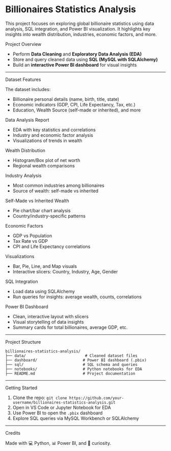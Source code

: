 # Billionaires Statistics Analysis

This project focuses on exploring global billionaire statistics using data analysis, SQL integration, and Power BI visualization. It highlights key insights into wealth distribution, industries, economic factors, and more.



 Project Overview

- Perform **Data Cleaning** and **Exploratory Data Analysis (EDA)**
- Store and query cleaned data using **SQL (MySQL with SQLAlchemy)**
- Build an **interactive Power BI dashboard** for visual insights

---

 Dataset Features

The dataset includes:
- Billionaire personal details (name, birth, title, state)
- Economic indicators (GDP, CPI, Life Expectancy, Tax, etc.)
- Education, Wealth Source (self-made or inherited), and more


 Data Analysis Report
- EDA with key statistics and correlations
- Industry and economic factor analysis
- Visualizations of trends in wealth

 Wealth Distribution
- Histogram/Box plot of net worth
- Regional wealth comparisons

 Industry Analysis
- Most common industries among billionaires
- Source of wealth: self-made vs inherited

Self-Made vs Inherited Wealth
- Pie chart/bar chart analysis
- Country/industry-specific patterns

Economic Factors
- GDP vs Population
- Tax Rate vs GDP
- CPI and Life Expectancy correlations

Visualizations
- Bar, Pie, Line, and Map visuals
- Interactive slicers: Country, Industry, Age, Gender

 SQL Integration
- Load data using SQLAlchemy
- Run queries for insights: average wealth, counts, correlations

 Power BI Dashboard
- Clean, interactive layout with slicers
- Visual storytelling of data insights
- Summary cards for total billionaires, average GDP, etc.

---

Project Structure

```
billionaires-statistics-analysis/
├── data/                          # Cleaned dataset files
├── dashboard/                    # Power BI dashboard (.pbix)
├── sql/                          # SQL schema and queries
├── notebooks/                    # Python notebooks for EDA
├── README.md                     # Project documentation
```

---

Getting Started

1. Clone the repo: `git clone https://github.com/your-username/billionaires-statistics-analysis.git`
2. Open in VS Code or Jupyter Notebook for EDA
3. Use Power BI to open the `.pbix` dashboard
4. Explore SQL queries via MySQL Workbench or SQLAlchemy

---
 Credits

Made with 💻 Python, 📊 Power BI, and 🧠 curiosity.

